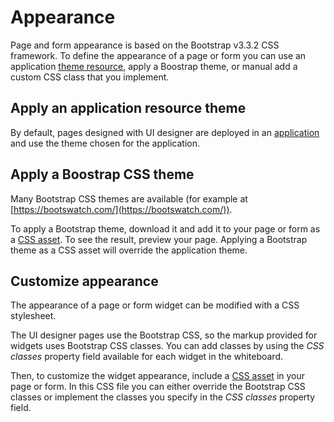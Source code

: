 # Appearance

Page and form appearance is based on the Bootstrap v3.3.2 CSS framework. 
To define the appearance of a page or form you can use an application [theme resource](themes.md),
apply a Boostrap theme, 
or manual add a custom CSS class that you implement.

## Apply an application resource theme

By default, pages designed with UI designer are deployed in an [application](applications.md)
and use the theme chosen for the application.

## Apply a Boostrap CSS theme

Many Bootstrap CSS themes are available 
(for example at [https://bootswatch.com/](https://bootswatch.com/)). 

To apply a Bootstrap theme, download it and add it to your page or form as a [CSS asset](assets.md). 
To see the result, preview your page. 
Applying a Bootstrap theme as a CSS asset will override the application theme.

## Customize appearance

The appearance of a page or form widget can be modified with a CSS stylesheet. 

The UI designer pages use the Bootstrap CSS, so the markup provided for widgets uses Bootstrap CSS classes.
You can add classes by using the _CSS classes_ property field available 
for each widget in the whiteboard.

Then, to customize the widget appearance, include a [CSS asset](assets.md) in your page or form. 
In this CSS file you can either override the Bootstrap CSS classes or implement the
classes you specify in the _CSS classes_ property field.